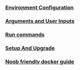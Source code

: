 ### [Environment Configuration](https://gitlab.com/NoobMaster669/gg-bot-upload-assistant/-/wikis/upload-assistant/Environment-Configuration-File)
### [Arguments and User Inputs](https://gitlab.com/NoobMaster669/gg-bot-upload-assistant/-/wikis/upload-assistant/Arguments-and-User-Inputs)
### [Run commands](https://gitlab.com/NoobMaster669/gg-bot-upload-assistant/-/wikis/upload-assistant/Run-Command-Examples)
### [Setup And Upgrade](https://gitlab.com/NoobMaster669/gg-bot-upload-assistant/-/wikis/upload-assistant/Setup-And-Upgrade)
### [Noob friendly docker guide](https://gitlab.com/NoobMaster669/gg-bot-upload-assistant/-/wikis/upload-assistant/Noob-Friendly-Docker-Guide)